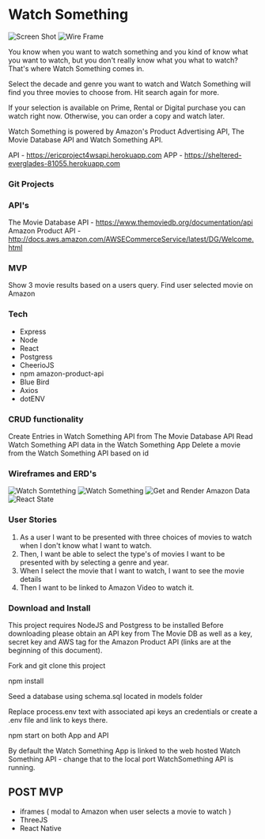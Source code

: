 # Watch Something

![Screen Shot](https://i.imgur.com/ehgkayt.png)
![Wire Frame](https://i.imgur.com/nQ9b8rW.jpg)


You know when you want to watch something and you kind of know what you want to watch, but you don't really know what you what to watch?
That's where Watch Something comes in.

Select the decade and genre you want to watch and Watch Something will find you three movies to choose from. Hit search again for more.

If your selection is available on Prime, Rental or Digital purchase you can watch right now. Otherwise, you can order a copy and watch later.

Watch Something is powered by Amazon's Product Advertising API, The Movie Database API and Watch Something API.

API - https://ericproject4wsapi.herokuapp.com
APP - https://sheltered-everglades-81055.herokuapp.com


### Git Projects

### API's
The Movie Database API - https://www.themoviedb.org/documentation/api
Amazon Product API - http://docs.aws.amazon.com/AWSECommerceService/latest/DG/Welcome.html
### MVP 
Show 3 movie results based on a users query.
Find user selected movie on Amazon

### Tech
* Express
* Node
* React
* Postgress 
* CheerioJS
* npm amazon-product-api 
* Blue Bird
* Axios
* dotENV
### CRUD functionality
Create Entries in Watch Something API from The Movie Database API
Read Watch Something API data in the Watch Something App
Delete a movie from the Watch Something API based on id
### Wireframes and ERD's

![Watch Somtething](https://i.imgur.com/wujRn0d.jpg)
![Watch Something](https://i.imgur.com/RGh5tIP.jpg)
![Get and Render Amazon Data](https://i.imgur.com/eda4vbw.jpg)
![React State](https://i.imgur.com/IZAYKP5.jpg)
### User Stories
1. As a user I want to be presented with three choices of movies to watch when I don't know what I want to watch.
2. Then, I want be able to select the type's of movies I want to be presented with by selecting a genre and year. 
3. When I select the movie that I want to watch, I want to see the movie details 
4. Then I want to be linked to Amazon Video to watch it.

### Download and Install
This project requires NodeJS and Postgress to be installed 
Before downloading please obtain an API key from The Movie DB as well as a key, secret key and AWS tag for the Amazon Product API (links are at the beginning of this document).

Fork and git clone this project

npm install 

Seed a database using schema.sql located in models folder

Replace process.env text with associated api keys an credentials or create a .env file and link to keys there.

npm start on both App and API

By default the Watch Something App is linked to the web hosted Watch Something API - change that to the local port WatchSomething API is running.



## POST MVP
* iframes ( modal to Amazon when user selects a movie to watch )
* ThreeJS
* React Native 

## 





